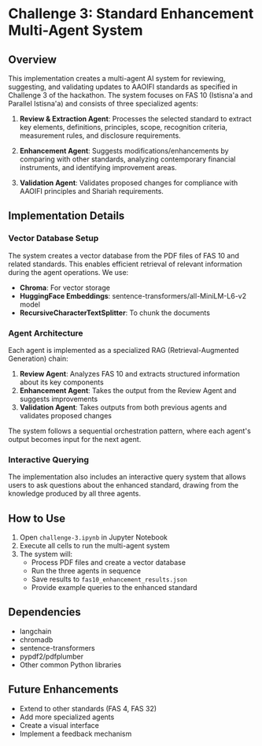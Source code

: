 # Challenge 3: Standard Enhancement Multi-Agent System

## Overview

This implementation creates a multi-agent AI system for reviewing, suggesting, and validating updates to AAOIFI standards as specified in Challenge 3 of the hackathon. The system focuses on FAS 10 (Istisna'a and Parallel Istisna'a) and consists of three specialized agents:

1. **Review & Extraction Agent**: Processes the selected standard to extract key elements, definitions, principles, scope, recognition criteria, measurement rules, and disclosure requirements.

2. **Enhancement Agent**: Suggests modifications/enhancements by comparing with other standards, analyzing contemporary financial instruments, and identifying improvement areas.

3. **Validation Agent**: Validates proposed changes for compliance with AAOIFI principles and Shariah requirements.

## Implementation Details

### Vector Database Setup

The system creates a vector database from the PDF files of FAS 10 and related standards. This enables efficient retrieval of relevant information during the agent operations. We use:

- **Chroma**: For vector storage
- **HuggingFace Embeddings**: sentence-transformers/all-MiniLM-L6-v2 model
- **RecursiveCharacterTextSplitter**: To chunk the documents

### Agent Architecture

Each agent is implemented as a specialized RAG (Retrieval-Augmented Generation) chain:

1. **Review Agent**: Analyzes FAS 10 and extracts structured information about its key components
2. **Enhancement Agent**: Takes the output from the Review Agent and suggests improvements
3. **Validation Agent**: Takes outputs from both previous agents and validates proposed changes

The system follows a sequential orchestration pattern, where each agent's output becomes input for the next agent.

### Interactive Querying

The implementation also includes an interactive query system that allows users to ask questions about the enhanced standard, drawing from the knowledge produced by all three agents.

## How to Use

1. Open `challenge-3.ipynb` in Jupyter Notebook
2. Execute all cells to run the multi-agent system
3. The system will:
   - Process PDF files and create a vector database
   - Run the three agents in sequence
   - Save results to `fas10_enhancement_results.json`
   - Provide example queries to the enhanced standard

## Dependencies

- langchain
- chromadb
- sentence-transformers
- pypdf2/pdfplumber
- Other common Python libraries

## Future Enhancements

- Extend to other standards (FAS 4, FAS 32)
- Add more specialized agents
- Create a visual interface
- Implement a feedback mechanism
